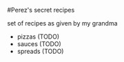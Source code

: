 #Perez's secret recipes

set of recipes as given by my grandma

- pizzas (TODO)
- sauces (TODO)
- spreads (TODO)